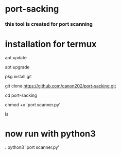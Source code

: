 # port-sacking
### this tool is created for port scanning








# installation for termux 


apt update

apt upgrade 

pkg install git 

git clone https://github.com/canon202/port-sacking.git

cd port-sacking

chmod +x 'port scanner.py'

ls

# now run with python3 

. python3 'port scanner.py'
